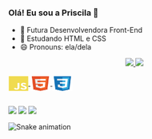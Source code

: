 ### Olá! Eu sou a Priscila 🖖

- 🔭 Futura Desenvolvendora Front-End
- 🌱 Estudando HTML e CSS
- 😄 Pronouns: ela/dela

<div align="center">
  <a href="https://github.com/devpriscila">
  <img height="180em" src="https://github-readme-stats.vercel.app/api?username=devpriscila&show_icons=true&theme=tokyonight&include_all_commits=true&count_private=true"/>
  <img height="180em" src="https://github-readme-stats.vercel.app/api/top-langs/?username=devpriscila&layout=compact&langs_count=7&theme=tokyonight"/>
</div>
<div style="display: inline_block"><br>
  <img align="center" alt="priscila-Js" height="30" width="40" src="https://raw.githubusercontent.com/devicons/devicon/master/icons/javascript/javascript-plain.svg">
  <img align="center" alt="priscila-HTML" height="30" width="40" src="https://raw.githubusercontent.com/devicons/devicon/master/icons/html5/html5-original.svg">
  <img align="center" alt="priscila-CSS" height="30" width="40" src="https://raw.githubusercontent.com/devicons/devicon/master/icons/css3/css3-original.svg">


</div>
  
##

<div> 
  <a href="https://instagram.com/alcantarapl_" target="_blank"><img src="https://img.shields.io/badge/-Instagram-%23E4405F?style=for-the-badge&logo=instagram&logoColor=white" target="_blank"></a>
  <a href = "mailto:priscilal.alcantara@gmail.com"><img src="https://img.shields.io/badge/Gmail-D14836?style=for-the-badge&logo=gmail&logoColor=white" target="_blank"></a>
  <a href="https://www.linkedin.com/in/alcantarapl" target="_blank"><img src="https://img.shields.io/badge/-LinkedIn-%230077B5?style=for-the-badge&logo=linkedin&logoColor=white" target="_blank"></a> 
 
  ![Snake animation](https://github.com/devpriscila/devpriscila/blob/output/github-contribution-grid-snake.svg)
 
</div>
